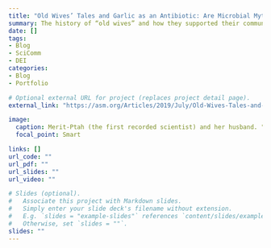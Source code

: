 ```yaml
---
title: "Old Wives’ Tales and Garlic as an Antibiotic: Are Microbial Myths Fact or Fiction?"
summary: The history of “old wives” and how they supported their communities against disease and infection plus the history and science of garlic as an anti-microbial.
date: []
tags:
- Blog
- SciComm
- DEI
categories:
- Blog
- Portfolio

# Optional external URL for project (replaces project detail page).
external_link: "https://asm.org/Articles/2019/July/Old-Wives-Tales-and-Garlic-as-an-Antibiotic-Are-Mi"

image:
  caption: Merit-Ptah (the first recorded scientist) and her husband. "Merit-Ptah is not only the first female doctor known by name, but the first woman mentioned in the study of science." [Source](https://commons.wikimedia.org/w/index.php?curid=76316991)
  focal_point: Smart

links: []
url_code: ""
url_pdf: ""
url_slides: ""
url_video: ""

# Slides (optional).
#   Associate this project with Markdown slides.
#   Simply enter your slide deck's filename without extension.
#   E.g. `slides = "example-slides"` references `content/slides/example-slides.md`.
#   Otherwise, set `slides = ""`.
slides: ""
---
```

